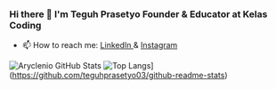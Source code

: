 ### Hi there 👋 I'm Teguh Prasetyo Founder & Educator at Kelas Coding

- 📫 How to reach me: <a target="_blank" href="https://www.linkedin.com/in/teguh-prasetyo-9a9bbb10a/">
  LinkedIn
  </a> &
  <a target="_blank" href="https://www.instagram.com/andi_teguhprasetyo/">
  Instagram
  </a>

![Aryclenio GitHub Stats](https://github-readme-stats.vercel.app/api?username=teguhprasetyo03&show_icons=true) 
![Top Langs](https://github-readme-stats.vercel.app/api/top-langs/?username=teguhprasetyo03&layout=compact)](https://github.com/teguhprasetyo03/github-readme-stats)


<!--
**teguhprasetyo03/teguhprasetyo03** is a ✨ _special_ ✨ repository because its `README.md` (this file) appears on your GitHub profile.

Here are some ideas to get you started:

- 🔭 I’m currently working on ...
- 🌱 I’m currently learning ...
- 👯 I’m looking to collaborate on ...
- 🤔 I’m looking for help with ...
- 💬 Ask me about ...
- 😄 Pronouns: ...
- ⚡ Fun fact: ...
-->
